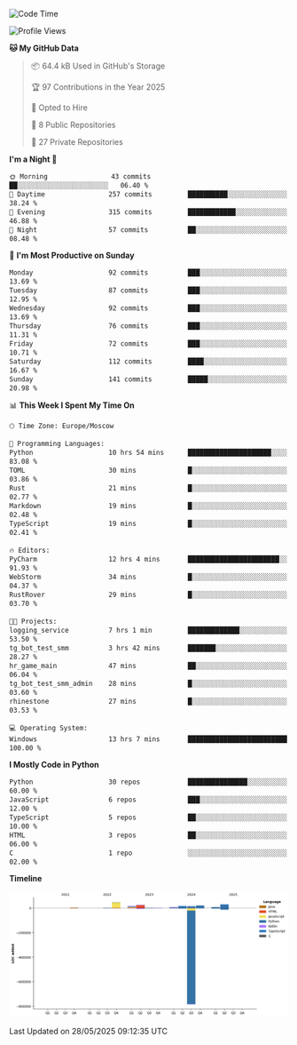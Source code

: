 <!--START_SECTION:waka-->
![Code Time](http://img.shields.io/badge/Code%20Time-681%20hrs-blue)

![Profile Views](http://img.shields.io/badge/Profile%20Views-0-blue)

**🐱 My GitHub Data** 

> 📦 64.4 kB Used in GitHub's Storage 
 > 
> 🏆 97 Contributions in the Year 2025
 > 
> 💼 Opted to Hire
 > 
> 📜 8 Public Repositories 
 > 
> 🔑 27 Private Repositories 
 > 
**I'm a Night 🦉** 

```text
🌞 Morning                43 commits          ██░░░░░░░░░░░░░░░░░░░░░░░   06.40 % 
🌆 Daytime                257 commits         ██████████░░░░░░░░░░░░░░░   38.24 % 
🌃 Evening                315 commits         ████████████░░░░░░░░░░░░░   46.88 % 
🌙 Night                  57 commits          ██░░░░░░░░░░░░░░░░░░░░░░░   08.48 % 
```
📅 **I'm Most Productive on Sunday** 

```text
Monday                   92 commits          ███░░░░░░░░░░░░░░░░░░░░░░   13.69 % 
Tuesday                  87 commits          ███░░░░░░░░░░░░░░░░░░░░░░   12.95 % 
Wednesday                92 commits          ███░░░░░░░░░░░░░░░░░░░░░░   13.69 % 
Thursday                 76 commits          ███░░░░░░░░░░░░░░░░░░░░░░   11.31 % 
Friday                   72 commits          ███░░░░░░░░░░░░░░░░░░░░░░   10.71 % 
Saturday                 112 commits         ████░░░░░░░░░░░░░░░░░░░░░   16.67 % 
Sunday                   141 commits         █████░░░░░░░░░░░░░░░░░░░░   20.98 % 
```


📊 **This Week I Spent My Time On** 

```text
🕑︎ Time Zone: Europe/Moscow

💬 Programming Languages: 
Python                   10 hrs 54 mins      █████████████████████░░░░   83.08 % 
TOML                     30 mins             █░░░░░░░░░░░░░░░░░░░░░░░░   03.86 % 
Rust                     21 mins             █░░░░░░░░░░░░░░░░░░░░░░░░   02.77 % 
Markdown                 19 mins             █░░░░░░░░░░░░░░░░░░░░░░░░   02.48 % 
TypeScript               19 mins             █░░░░░░░░░░░░░░░░░░░░░░░░   02.41 % 

🔥 Editors: 
PyCharm                  12 hrs 4 mins       ███████████████████████░░   91.93 % 
WebStorm                 34 mins             █░░░░░░░░░░░░░░░░░░░░░░░░   04.37 % 
RustRover                29 mins             █░░░░░░░░░░░░░░░░░░░░░░░░   03.70 % 

🐱‍💻 Projects: 
logging_service          7 hrs 1 min         █████████████░░░░░░░░░░░░   53.50 % 
tg_bot_test_smm          3 hrs 42 mins       ███████░░░░░░░░░░░░░░░░░░   28.27 % 
hr_game_main             47 mins             ██░░░░░░░░░░░░░░░░░░░░░░░   06.04 % 
tg_bot_test_smm_admin    28 mins             █░░░░░░░░░░░░░░░░░░░░░░░░   03.60 % 
rhinestone               27 mins             █░░░░░░░░░░░░░░░░░░░░░░░░   03.53 % 

💻 Operating System: 
Windows                  13 hrs 7 mins       █████████████████████████   100.00 % 
```

**I Mostly Code in Python** 

```text
Python                   30 repos            ███████████████░░░░░░░░░░   60.00 % 
JavaScript               6 repos             ███░░░░░░░░░░░░░░░░░░░░░░   12.00 % 
TypeScript               5 repos             ██░░░░░░░░░░░░░░░░░░░░░░░   10.00 % 
HTML                     3 repos             ██░░░░░░░░░░░░░░░░░░░░░░░   06.00 % 
C                        1 repo              ░░░░░░░░░░░░░░░░░░░░░░░░░   02.00 % 
```



**Timeline**

![Lines of Code chart](https://raw.githubusercontent.com/adlemx/adlemx/main/assets/bar_graph.png)


 Last Updated on 28/05/2025 09:12:35 UTC
<!--END_SECTION:waka-->
